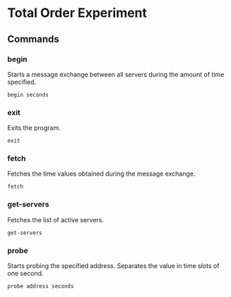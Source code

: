# Total Order Experiment

## Commands

### begin

Starts a message exchange between all servers during the amount of time specified.

```
begin seconds
```

### exit

Exits the program.

```
exit
```

### fetch

Fetches the time values obtained during the message exchange.

```
fetch
```

### get-servers

Fetches the list of active servers.

```
get-servers
```

### probe

Starts probing the specified address. Separates the value in time slots of one second.

```
probe address seconds
```